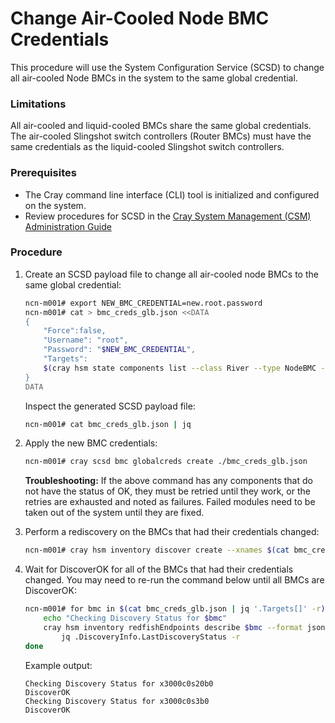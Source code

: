 # Change Air-Cooled Node BMC Credentials

This procedure will use the System Configuration Service (SCSD) to change all air-cooled Node BMCs in the system to the same global credential.

### Limitations

All air-cooled and liquid-cooled BMCs share the same global credentials. The air-cooled Slingshot switch controllers (Router BMCs) must have the same credentials as the liquid-cooled Slingshot switch controllers.

### Prerequisites

-   The Cray command line interface \(CLI\) tool is initialized and configured on the system.
-   Review procedures for SCSD in the [Cray System Management (CSM) Administration Guide](../index.md#system-configuration-service)

### Procedure

1.  Create an SCSD payload file to change all air-cooled node BMCs to the same global credential:
    ```bash
    ncn-m001# export NEW_BMC_CREDENTIAL=new.root.password
    ncn-m001# cat > bmc_creds_glb.json <<DATA
    {
        "Force":false,
        "Username": "root",
        "Password": "$NEW_BMC_CREDENTIAL",
        "Targets":
        $(cray hsm state components list --class River --type NodeBMC --format json | jq -r '[.Components[] | .ID]')
    }
    DATA
    ```

    Inspect the generated SCSD payload file:
    ```bash
    ncn-m001# cat bmc_creds_glb.json | jq
    ```

2.  Apply the new BMC credentials:
    ```bash
    ncn-m001# cray scsd bmc globalcreds create ./bmc_creds_glb.json
    ```

    **Troubleshooting:** If the above command has any components that do not have the status of OK, they must be retried until they work, or the retries are exhausted and noted as failures. Failed modules need to be taken out of the system until they are fixed.

3.  Perform a rediscovery on the BMCs that had their credentials changed:
    ```bash
    ncn-m001# cray hsm inventory discover create --xnames $(cat bmc_creds_glb.json | jq '.Targets | join(",")' -r)
    ```

4.  Wait for DiscoverOK for all of the BMCs that had their credentials changed. You may need to re-run the command below until all BMCs are DiscoverOK:
    ```bash
    ncn-m001# for bmc in $(cat bmc_creds_glb.json | jq '.Targets[]' -r); do
        echo "Checking Discovery Status for $bmc"
        cray hsm inventory redfishEndpoints describe $bmc --format json |
            jq .DiscoveryInfo.LastDiscoveryStatus -r
    done
    ```

    Example output:
    ```
    Checking Discovery Status for x3000c0s20b0
    DiscoverOK
    Checking Discovery Status for x3000c0s3b0
    DiscoverOK
    ```
